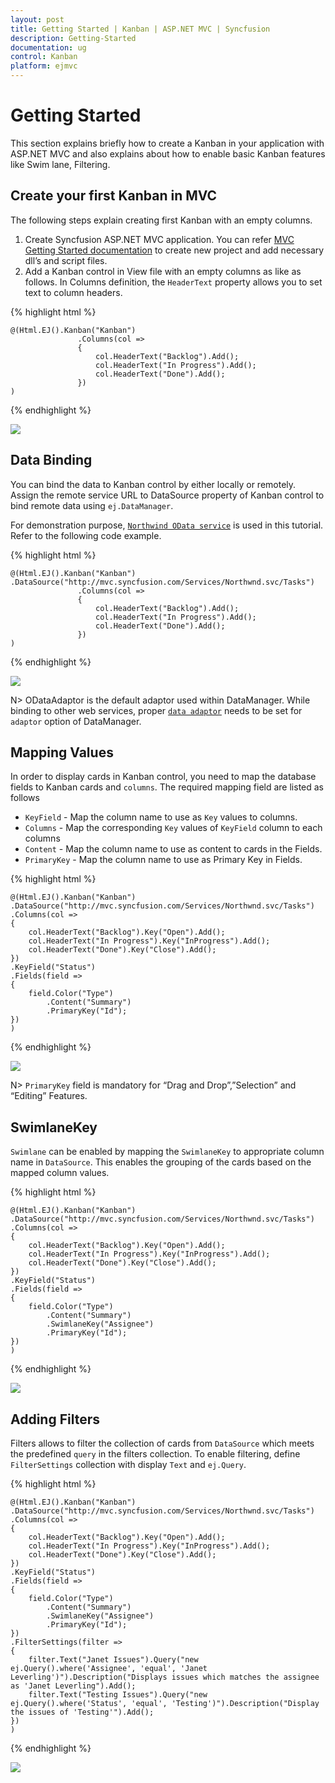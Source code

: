 ```yaml
---
layout: post
title: Getting Started | Kanban | ASP.NET MVC | Syncfusion
description: Getting-Started
documentation: ug
control: Kanban
platform: ejmvc
---
```


# Getting Started

This section explains briefly how to create a Kanban in your application with ASP.NET MVC and also explains about how to enable basic Kanban features like Swim lane, Filtering.

## Create your first Kanban in MVC

The following steps explain creating first Kanban with an empty columns.

1.	Create Syncfusion ASP.NET MVC application. You can refer  [MVC Getting Started documentation](http://help.syncfusion.com/aspnetmvc/getting-started) to create new project and add necessary dll’s and script files.
2.	Add a Kanban control in View file with an empty columns as like as follows. In Columns definition, the `HeaderText` property allows you to set text to column headers.

{% highlight html %}

    @(Html.EJ().Kanban("Kanban")
                   .Columns(col =>
                   {
                       col.HeaderText("Backlog").Add();
                       col.HeaderText("In Progress").Add();
                       col.HeaderText("Done").Add();
                   })
    ) 

{% endhighlight %}

![](Getting_Started_images/Getting_Started_img1.png)

## Data Binding

You can bind the data to Kanban control by either locally or remotely. Assign the remote service URL to DataSource property of Kanban control to bind remote data using `ej.DataManager`.

For demonstration purpose, [`Northwind OData service`](http://mvc.syncfusion.com/Services/Northwnd.svc/) is used in this tutorial. Refer to the following code example.

{% highlight html %}

    @(Html.EJ().Kanban("Kanban")
    .DataSource("http://mvc.syncfusion.com/Services/Northwnd.svc/Tasks")
                   .Columns(col =>
                   {
                       col.HeaderText("Backlog").Add();
                       col.HeaderText("In Progress").Add();
                       col.HeaderText("Done").Add();
                   })
    )

{% endhighlight %}

![](Getting_Started_images/Getting_Started_img2.png)

N>  ODataAdaptor is the default adaptor used within DataManager. While binding to other web services, proper [`data adaptor`](http://help.syncfusion.com/aspnetmvc/datamanager/data-adaptors) needs to be set for `adaptor` option of DataManager.

## Mapping Values

In order to display cards in Kanban control, you need to map the database fields to Kanban cards and `columns`. The required mapping field are listed as follows

*  `KeyField` - Map the column name to use as `Key` values to columns.
*  `Columns` -  Map the corresponding `Key` values of `KeyField` column to each columns
*  `Content` - Map the column name to use as content to cards in the Fields.
*  `PrimaryKey` - Map the column name to use as Primary Key in Fields.

{% highlight html %}

    @(Html.EJ().Kanban("Kanban")
    .DataSource("http://mvc.syncfusion.com/Services/Northwnd.svc/Tasks")
    .Columns(col =>
    {
        col.HeaderText("Backlog").Key("Open").Add();
        col.HeaderText("In Progress").Key("InProgress").Add();
        col.HeaderText("Done").Key("Close").Add();
    })
    .KeyField("Status")
    .Fields(field =>
    {
        field.Color("Type")
            .Content("Summary")
            .PrimaryKey("Id");
    })
    )

{% endhighlight %} 

![](Getting_Started_images/Getting_Started_img3.png)

N> `PrimaryKey` field is mandatory for “Drag and Drop”,”Selection” and “Editing” Features.

## SwimlaneKey

`Swimlane` can be enabled by mapping the `SwimlaneKey` to appropriate column name in `DataSource`. This enables the grouping of the cards based on the mapped column values.

{% highlight html %}

    @(Html.EJ().Kanban("Kanban")
    .DataSource("http://mvc.syncfusion.com/Services/Northwnd.svc/Tasks")
    .Columns(col =>
    {
        col.HeaderText("Backlog").Key("Open").Add();
        col.HeaderText("In Progress").Key("InProgress").Add();
        col.HeaderText("Done").Key("Close").Add();
    })
    .KeyField("Status")
    .Fields(field =>
    {
        field.Color("Type")
            .Content("Summary")
            .SwimlaneKey("Assignee")
            .PrimaryKey("Id");
    })
    )

{% endhighlight %} 

![](Getting_Started_images/Getting_Started_img4.png)

## Adding Filters

Filters allows to filter the collection of cards from `DataSource` which meets the predefined `query` in the filters collection. To enable filtering, define `FilterSettings` collection with display `Text` and `ej.Query`.
 
{% highlight html %}

    @(Html.EJ().Kanban("Kanban")
    .DataSource("http://mvc.syncfusion.com/Services/Northwnd.svc/Tasks")
    .Columns(col =>
    {
        col.HeaderText("Backlog").Key("Open").Add();
        col.HeaderText("In Progress").Key("InProgress").Add();
        col.HeaderText("Done").Key("Close").Add();
    })
    .KeyField("Status")
    .Fields(field =>
    {
        field.Color("Type")
            .Content("Summary")
            .SwimlaneKey("Assignee")
            .PrimaryKey("Id");
    })
    .FilterSettings(filter =>
    {
        filter.Text("Janet Issues").Query("new ej.Query().where('Assignee', 'equal', 'Janet Leverling')").Description("Displays issues which matches the assignee as 'Janet Leverling").Add();
        filter.Text("Testing Issues").Query("new ej.Query().where('Status', 'equal', 'Testing')").Description("Display the issues of 'Testing'").Add();
    })
    )

{% endhighlight %} 

![](Getting_Started_images/Getting_Started_img5.png)
